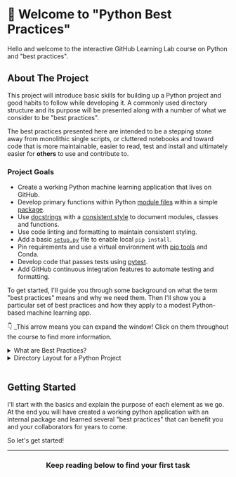 # :wave: Welcome to "Python Best Practices" 
Hello and welcome to the interactive GitHub Learning Lab course on Python and "best practices".

## About The Project
This project will introduce basic skills for building up a Python project and good habits to follow while developing it.  A commonly used directory structure and its purpose will be presented along with a number of what we consider to be "best practices".

The best practices presented here are intended to be a stepping stone away from monolithic single scripts, or cluttered notebooks and toward code that is more maintainable, easier to read, test and install and ultimately easier for **others** to use and contribute to.

### Project Goals

* Create a working Python machine learning application that lives on GitHub.
* Develop primary functions within Python [module files](https://docs.python.org/3/tutorial/modules.html) within a simple [package](https://docs.python.org/3/tutorial/modules.html#packages).
* Use [docstrings](https://www.python.org/dev/peps/pep-0257/) with a [consistent style](https://google.github.io/styleguide/pyguide.html#38-comments-and-docstrings) to document modules, classes and functions.
* Use code linting and formatting to maintain consistent styling.
* Add a basic [`setup.py`](https://docs.python.org/3/distutils/setupscript.html) file to enable local `pip install`.
* Pin requirements and use a virtual environment with [pip tools](https://github.com/jazzband/pip-tools) and Conda.
* Develop code that passes tests using [pytest](https://docs.pytest.org).
* Add GitHub continuous integration features to automate testing and formatting.  

To get started, I'll guide you through some background on what the term "best practices" means and why we need them.
Then I'll show you a particular set of best practices and how they apply to a modest Python-based machine learning
app.

:point_down: _This arrow means you can expand the window! Click on them throughout the course to find more information.
<details><summary>What are Best Practices?</summary>
<hr>
What are best practices...

Of course, no practice can be considered "best" for every situation.  Many of the particular choices we make for this lab can be done differently just as well.  But we hope to present a concrete example with particular choices that we think are broadly useful for most small to medium Python applications....
<hr>
</details>

<details><summary>Directory Layout for a Python Project</summary>
<hr>

## Directory Layout for a Python Project

There are many ways to structure a python application.  Many factors can influence the final structure including: underlying framework (such as web applications), deployment context (some environments require special files or directories) and conventions of various libraries that may be used in the application.

For our purposes, I'll be presenting a structure that can apply to most small to medium Python applications, that are not subject to special conditions.

### Example Layout
```
myreponame
|---docs/
|   |---mypackage.md      
|---myapp/
|   |---__init__.py
|   |---myfirstpackage
|   |   |---__init__.py
|   |   |---myfirstpackage.py
|   |   |---helpers.py
|---tests/
|   |---myfirstpackage/
|   |   |---test_myfirstpackage.py
|   |   |---test_helpers.py
|---data/
|---LICENSE
|---README.md
|---requirements.txt
|---setup.py
|---.gitignore
```

Here we have proposed and application called "myapp" that contains an internal package called "myfirstpackae".  Around that app we have a number of files and directories that might be familiar.
<hr>
</details><br>

## Getting Started
I'll start with the basics and explain the purpose of each element as we go.  At the end you will have created a working python application with an internal package and learned several "best practices" that can benefit you and your collaborators for years to come.

So let's get started!

<hr>
<h3 align="center">Keep reading below to find your first task</h3>
